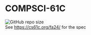 # COMPSCI-61C  
![GitHub repo size](https://img.shields.io/github/repo-size/reallinshengxiang/COMPSCI-61C)  
See https://cs61c.org/fa24/ for the spec
